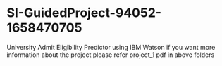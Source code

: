 # SI-GuidedProject-94052-1658470705
University Admit Eligibility Predictor using IBM Watson
if you want more information about the project please refer project_1 pdf in above folders
